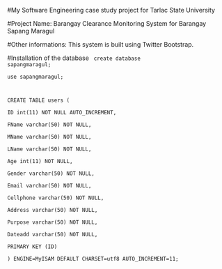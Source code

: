 #My Software Engineering case study project for Tarlac State University

#Project Name: Barangay Clearance Monitoring System for Barangay Sapang Maragul

#Other informations:
This system is built using Twitter Bootstrap.

#Installation of the database
<code>
create database sapangmaragul;  
 use sapangmaragul; 
  
CREATE TABLE users (  
    	ID int(11) NOT NULL AUTO_INCREMENT,  
    	FName varchar(50) NOT NULL,  
	    MName varchar(50) NOT NULL,  
    	LName varchar(50) NOT NULL,  
    	Age int(11) NOT NULL,  
    	Gender varchar(50) NOT NULL,  
	    Email varchar(50) NOT NULL,  
	    Cellphone varchar(50) NOT NULL,  
	    Address varchar(50) NOT NULL,  
	    Purpose varchar(50) NOT NULL,  
	    Dateadd varchar(50) NOT NULL,  
    	PRIMARY KEY (ID)  
) ENGINE=MyISAM  DEFAULT CHARSET=utf8 AUTO_INCREMENT=11;  

</code>
